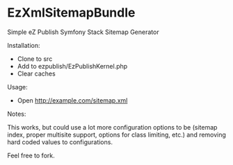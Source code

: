 EzXmlSitemapBundle
==================

Simple eZ Publish Symfony Stack Sitemap Generator

Installation:

 * Clone to src
 * Add to ezpublish/EzPublishKernel.php
 * Clear caches

Usage:

 * Open http://example.com/sitemap.xml

Notes:

This works, but could use a lot more configuration options to be (sitemap index, proper multisite support, options for class limiting, etc.) and removing hard coded values to configurations.

Feel free to fork.